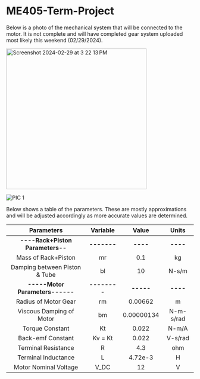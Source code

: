 # ME405-Term-Project

Below is a photo of the mechanical system that will be connected to the motor. It is not complete and will have completed gear system uploaded most likely this weekend (02/29/2024).  

<img width="377" alt="Screenshot 2024-02-29 at 3 22 13 PM" src="https://github.com/alialauren1/ME405-Term-Project/assets/157066441/ba0a9cde-79e9-4b00-a738-473b52efb0eb">


![PIC 1](https://github.com/alialauren1/ME405-Term-Project/assets/157066050/60ea3e03-c385-4d50-9557-612a0d115190)


Below shows a table of the parameters. These are mostly approximations and will be adjusted accordingly as more accurate values are determined. 

|          **Parameters**          |   Variable   |    Value   |   Units   |
|:--------------------------------:|:------------:|:----------:|:---------:|
| **----Rack+Piston Parameters--** |  **-------** |  **----**  |  **----** |
|        Mass of Rack+Piston       |      mr      |     0.1    |     kg    |
|   Damping between Piston & Tube  |      bl      |     10     |   N-s/m   |
|  **-----Motor Parameters------** | **--------** |  **-----** |  **----** |
|       Radius of Motor Gear       |      rm      |   0.00662  |     m     |
|     Viscous Damping of Motor     |      bm      | 0.00000134 | N-m-s/rad |
|          Torque Constant         |      Kt      |    0.022   |   N-m/A   |
|         Back-emf Constant        |    Kv = Kt   |    0.022   |  V-s/rad  |
|        Terminal Resistance       |       R      |     4.3    |    ohm    |
| Terminal Inductance              | L            | 4.72e-3    | H         |
| Motor Nominal Voltage            | V_DC         | 12         | V         |

